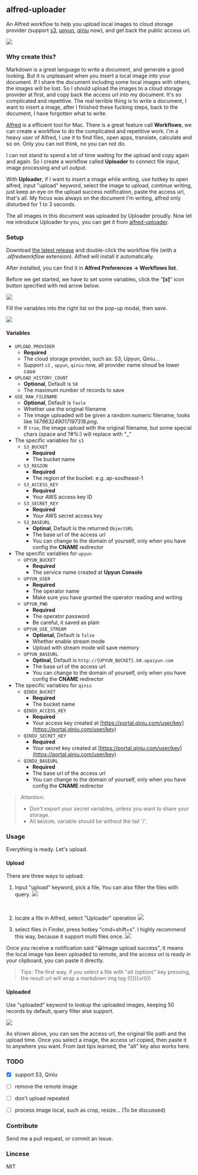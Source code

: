 ## alfred-uploader

An Alfred workflow to help you upload local images to cloud storage provider (support [s3](https://aws.amazon.com/s3/), [upyun](https://www.upyun.com/), [qiniu](http://www.qiniu.com/) now), and get back the public access url.

![](http://self-storage.b0.upaiyun.com/2016/11/23/147986500608518950.gif)

### Why create this?

Markdown is a great language to write a document, and generate a good looking. But it is unpleasant when you insert a local image into your document. If I share the document including some local images with others, the images will be lost. So I should upload the images to a cloud storage provider at first, and copy back the access url into my document. It's so complicated and repetitive. The real terrible thing is to write a document, I want to insert a image, after I finished these fucking steps, back to the document, I have forgotten what to write.

[Alfred](http://www.alfredapp.com/) is a efficient tool for Mac. There is a great feature call **Workflows**, we can create a workflow to do the complicated and repetitive work. I'm a heavy user of Alfred, I use it to find files, open apps, translate, calculate and so on. Only you can not think, no you can not do. 

I can not stand to spend a lot of time waiting for the upload and copy again and again. So I create a workflow called **Uploader** to connect file input, image processing and url output.

With **Uploader**, if I want to insert a image while writing, use hotkey to open alfred, input "upload" keyword, select the image to upload, continue writing, just keep an eye on the upload success notification, paste the access url, that's all. My focus was always on the document I'm writing, alfred only disturbed for 1 to 3 seconds.

The all images in this document was uploaded by Uploader  proudly. Now let me introduce Uploader to you, you can get it from [alfred-uploader](https://github.com/iammapping/alfred-uploader).



### Setup

Download [the latest release](https://github.com/iammapping/alfred-uploader/releases) and double-click the workflow file (with a *.alfredworkflow* extension). Alfred will install it automatically.

After installed, you can find it in **Alfred Preferences -> Workflows list**.

Before we get started, we have to set some variables, click the "**[x]**" icon button specified with red arrow below. 

![](http://self-storage.b0.upaiyun.com/2016/11/20/147963249017197318.png)

Fill the variables into the right list on the pop-up modal,  then save.

![](http://self-storage.b0.upaiyun.com/2016/11/20/147963276083921517.png)



#### Variables 

* `UPLOAD_PROVIDER`
  * **Required**
  * The cloud storage provider, such as: S3, Upyun, Qiniu...
  * Support `s3` , `upyun`, `qiniu`  now, all provider name shoud be lower case
* `UPLOAD_HISTORY_COUNT`
  * **Optional**, Default is `50`
  * The maximum number of records to save
* `USE_RAW_FILENAME`
  * **Optional**, Default is `fasle`
  * Whether use the original filename
  * The image uploaded will be given a random numeric filename, looks like *147963249017197318.png*. 
  * If `true`, the image upload with the original filename, but some special chars (space and ?#%:) will replace with "_"
* The specific variables for `s3`
  * `S3_BUCKET`
    * **Required**
    * The bucket name
  * `S3_REGION`
    * **Required**
    * The region of the bucket. e.g. ap-southeast-1
  * `S3_ACCESS_KEY`
    * **Required**
    * Your AWS access key ID
  * `S3_SECRET_KEY`
    * **Required**
    * Your AWS secret access key
  * `S3_BASEURL`
    * **Optinal**, Default is the returned `ObjectURL`
    * The base url of the access url
    * You can change to the domain of yourself, only when you have config the **CNAME** redirector
* The specific variables for `upyun`
  * `UPYUN_BUCKET`
    * **Required**
    * The service name created at **Upyun Console**
  * `UPYUN_USER`
    * **Required**
    * The operator name
    * Make sure you have granted the operator reading and writing
  * `UPYUN_PWD`
    * **Required**
    * The operator password
    * Be careful, it saved as plain
  * `UPYUN_USE_STREAM`
    * **Optional**, Default is `false`
    * Whether enable stream mode
    * Upload with stream mode will save memory
  * `UPYUN_BASEURL`
    * **Optinal**, Default is `http://{UPYUN_BUCKET}.b0.upaiyun.com`
    * The base url of the access url
    * You can change to the domain of yourself, only when you have config the **CNAME** redirector
* The specific variables for `qiniu`
  * `QINIU_BUCKET`
    * **Required**
    * The bucket name
  * `QINIU_ACCESS_KEY`
    * **Required**
    * Your access key created at [https://portal.qiniu.com/user/key](https://portal.qiniu.com/user/key)
  * `QINIU_SECRET_KEY`
    * **Required**
    * Your secret key created at [https://portal.qiniu.com/user/key](https://portal.qiniu.com/user/key)
  * `QINIU_BASEURL`
    * **Required**
    * The base url of the access url
    * You can change to the domain of yourself, only when you have config the **CNAME** redirector

> Attention: 
>
> * Don't export your secret variables, unless you want to share your storage.
> * All `BASEURL` variable should be without the tail '/'.



### Usage

Everything is ready. Let's upload. 

#### Upload

There are three ways to upload:

1. Input "upload" keyword, pick a file.  You can also filter the files with query.
   ![](http://self-storage.b0.upaiyun.com/2016/11/20/147964465139413269.png)

   ​

2. locate a file in Alfred, select "Uploader" operation
   ![](http://self-storage.b0.upaiyun.com/2016/11/20/147964477679258266.png)
   ​

3. select files in Finder, press hotkey "cmd+shift+s". I highly recommend this way, because it support multi files once.
   ![](http://self-storage.b0.upaiyun.com/2016/11/20/147964528913390042.png)



Once you receive a notification said "😀Image upload success", it means the local image has been uploaded to remote, and the access url is ready in your clipboard, you can paste it directly.

> Tips: The first way, if you select a file with "alt (option)" key pressing, the result url will wrap a markdown img tag (\!\[\]\({url}\))



#### Uploaded

Use "uploaded" keyword to lookup the uploaded images, keeping 50 records by default,  query filter alse support.

![](http://self-storage.b0.upaiyun.com/2016/11/20/147964637559652782.png)

As shown above, you can see the access url, the original file path and the upload time. Once you select a image, the access url copied, then paste it to anywhere you want. From last tips learned, the "alt" key also works here.



### TODO

- [x] support S3, Qiniu
- [ ] remove the remote image
- [ ] don't upload repeated
- [ ] process image local, such as crop, resize... (To be discussed)




### Contribute

Send me a pull request, or commit an issue.



### Lincese

MIT
